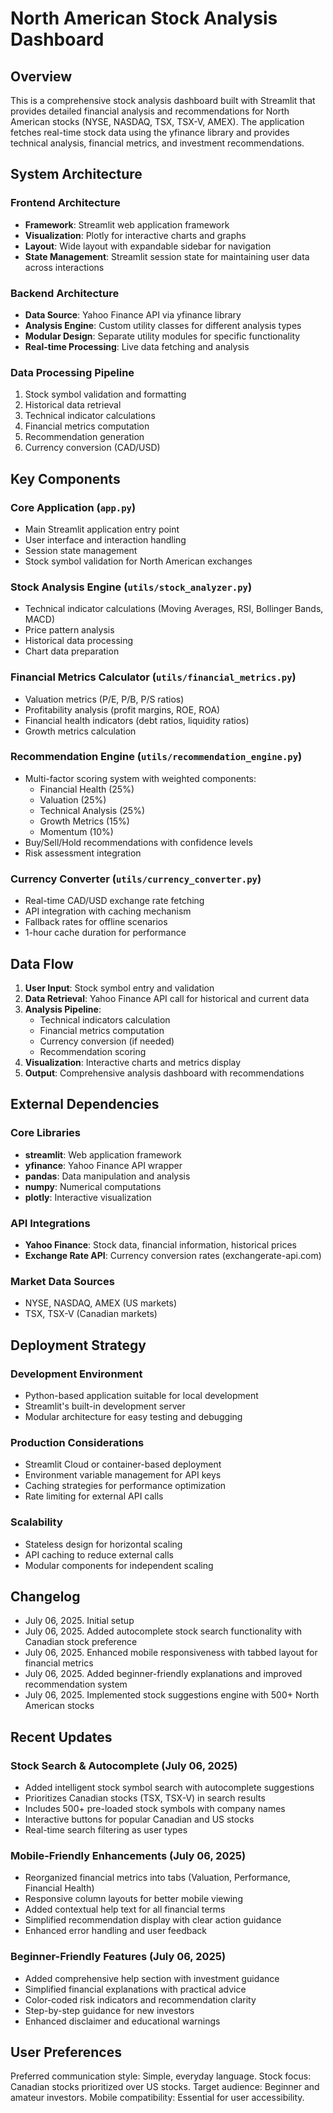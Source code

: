 # North American Stock Analysis Dashboard

## Overview

This is a comprehensive stock analysis dashboard built with Streamlit that provides detailed financial analysis and recommendations for North American stocks (NYSE, NASDAQ, TSX, TSX-V, AMEX). The application fetches real-time stock data using the yfinance library and provides technical analysis, financial metrics, and investment recommendations.

## System Architecture

### Frontend Architecture
- **Framework**: Streamlit web application framework
- **Visualization**: Plotly for interactive charts and graphs
- **Layout**: Wide layout with expandable sidebar for navigation
- **State Management**: Streamlit session state for maintaining user data across interactions

### Backend Architecture
- **Data Source**: Yahoo Finance API via yfinance library
- **Analysis Engine**: Custom utility classes for different analysis types
- **Modular Design**: Separate utility modules for specific functionality
- **Real-time Processing**: Live data fetching and analysis

### Data Processing Pipeline
1. Stock symbol validation and formatting
2. Historical data retrieval
3. Technical indicator calculations
4. Financial metrics computation
5. Recommendation generation
6. Currency conversion (CAD/USD)

## Key Components

### Core Application (`app.py`)
- Main Streamlit application entry point
- User interface and interaction handling
- Session state management
- Stock symbol validation for North American exchanges

### Stock Analysis Engine (`utils/stock_analyzer.py`)
- Technical indicator calculations (Moving Averages, RSI, Bollinger Bands, MACD)
- Price pattern analysis
- Historical data processing
- Chart data preparation

### Financial Metrics Calculator (`utils/financial_metrics.py`)
- Valuation metrics (P/E, P/B, P/S ratios)
- Profitability analysis (profit margins, ROE, ROA)
- Financial health indicators (debt ratios, liquidity ratios)
- Growth metrics calculation

### Recommendation Engine (`utils/recommendation_engine.py`)
- Multi-factor scoring system with weighted components:
  - Financial Health (25%)
  - Valuation (25%)
  - Technical Analysis (25%)
  - Growth Metrics (15%)
  - Momentum (10%)
- Buy/Sell/Hold recommendations with confidence levels
- Risk assessment integration

### Currency Converter (`utils/currency_converter.py`)
- Real-time CAD/USD exchange rate fetching
- API integration with caching mechanism
- Fallback rates for offline scenarios
- 1-hour cache duration for performance

## Data Flow

1. **User Input**: Stock symbol entry and validation
2. **Data Retrieval**: Yahoo Finance API call for historical and current data
3. **Analysis Pipeline**:
   - Technical indicators calculation
   - Financial metrics computation
   - Currency conversion (if needed)
   - Recommendation scoring
4. **Visualization**: Interactive charts and metrics display
5. **Output**: Comprehensive analysis dashboard with recommendations

## External Dependencies

### Core Libraries
- **streamlit**: Web application framework
- **yfinance**: Yahoo Finance API wrapper
- **pandas**: Data manipulation and analysis
- **numpy**: Numerical computations
- **plotly**: Interactive visualization

### API Integrations
- **Yahoo Finance**: Stock data, financial information, historical prices
- **Exchange Rate API**: Currency conversion rates (exchangerate-api.com)

### Market Data Sources
- NYSE, NASDAQ, AMEX (US markets)
- TSX, TSX-V (Canadian markets)

## Deployment Strategy

### Development Environment
- Python-based application suitable for local development
- Streamlit's built-in development server
- Modular architecture for easy testing and debugging

### Production Considerations
- Streamlit Cloud or container-based deployment
- Environment variable management for API keys
- Caching strategies for performance optimization
- Rate limiting for external API calls

### Scalability
- Stateless design for horizontal scaling
- API caching to reduce external calls
- Modular components for independent scaling

## Changelog

- July 06, 2025. Initial setup
- July 06, 2025. Added autocomplete stock search functionality with Canadian stock preference
- July 06, 2025. Enhanced mobile responsiveness with tabbed layout for financial metrics
- July 06, 2025. Added beginner-friendly explanations and improved recommendation system
- July 06, 2025. Implemented stock suggestions engine with 500+ North American stocks

## Recent Updates

### Stock Search & Autocomplete (July 06, 2025)
- Added intelligent stock symbol search with autocomplete suggestions
- Prioritizes Canadian stocks (TSX, TSX-V) in search results
- Includes 500+ pre-loaded stock symbols with company names
- Interactive buttons for popular Canadian and US stocks
- Real-time search filtering as user types

### Mobile-Friendly Enhancements (July 06, 2025)
- Reorganized financial metrics into tabs (Valuation, Performance, Financial Health)
- Responsive column layouts for better mobile viewing
- Added contextual help text for all financial terms
- Simplified recommendation display with clear action guidance
- Enhanced error handling and user feedback

### Beginner-Friendly Features (July 06, 2025)
- Added comprehensive help section with investment guidance
- Simplified financial explanations with practical advice
- Color-coded risk indicators and recommendation clarity
- Step-by-step guidance for new investors
- Enhanced disclaimer and educational warnings

## User Preferences

Preferred communication style: Simple, everyday language.
Stock focus: Canadian stocks prioritized over US stocks.
Target audience: Beginner and amateur investors.
Mobile compatibility: Essential for user accessibility.